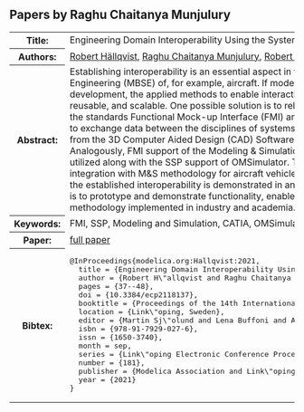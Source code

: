 ## Papers by Raghu Chaitanya Munjulury
<table><tr><th>Title:</th>
<td>Engineering Domain Interoperability Using the System Structure and Parameterization (SSP) Standard</td>
</tr>
<tr><th>Authors:</th>
<td>
<a href="/proceedings/authors/RobertHallqvist">Robert Hällqvist</a>, <a href="/proceedings/authors/RaghuChaitanyaMunjulury">Raghu Chaitanya Munjulury</a>, <a href="/proceedings/authors/RobertBraun">Robert Braun</a>, <a href="/proceedings/authors/MagnusEek">Magnus Eek</a> and <a href="/proceedings/authors/PetterKrus">Petter Krus</a></td>
</tr>
<tr><th>Abstract:</th>
<td>Establishing interoperability is an essential aspect in the often pursued shift towards Model Based System Engineering (MBSE) of, for example, aircraft. If models are to be the primary information carriers during development, the applied methods to enable interaction between engineering domains need to be modular, reusable, and
scalable. One possible solution is to rely on available open-source tools and standards. In this paper, the standards Functional Mock-up Interface (FMI) and System
Structure and Parameterization (SSP) are exploited to exchange data between the disciplines of systems simulation and geometry modeling. A method to export data from
the 3D Computer Aided Design (CAD) Software (SW) CATIA in the SSP format is developed and presented. Analogously, FMI support of the Modeling &amp; Simulation (M&amp;S) tools OMSimulator, OpenModelica, and Dymola are utilized along with the SSP support of OMSimulator. The developed technology is put into context by means of integration with M&amp;S methodology for aircraft vehicle system development deployed at Saab Aeronautics. Finally, the established interoperability is demonstrated in an industrially relevant use-case. A primary goal of the research is to prototype and demonstrate functionality, enabled by the SSP and FMI standards, that could improve on MBSE methodology implemented in industry and academia.</td></tr>
<tr><th>Keywords:</th>
<td>FMI, SSP, Modeling and Simulation, CATIA, OMSimulator, OpenModelica, Dymola</td></tr>
<tr><th>Paper:</th>
<td><a href="https://doi.org/10.3384/ecp2118137">full paper</a></td>
</tr>
<tr><th>Bibtex:</th>
<td><pre>
@InProceedings{modelica.org:Hallqvist:2021,
  title = {Engineering Domain Interoperability Using the System Structure and Parameterization (SSP) Standard},
  author = {Robert H\&quot;allqvist and Raghu Chaitanya Munjulury and Robert Braun and Magnus Eek and Petter Krus},
  pages = {37--48},
  doi = {10.3384/ecp2118137},
  booktitle = {Proceedings of the 14th International Modelica Conference},
  location = {Link\&quot;oping, Sweden},
  editor = {Martin Sj\&quot;olund and Lena Buffoni and Adrian Pop and Lennart Ochel},
  isbn = {978-91-7929-027-6},
  issn = {1650-3740},
  month = sep,
  series = {Link\&quot;oping Electronic Conference Proceedings},
  number = {181},
  publisher = {Modelica Association and Link\&quot;oping University Electronic Press},
  year = {2021}
}
</pre></td></tr>
</table><br>
